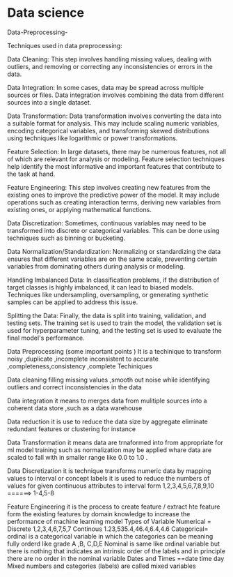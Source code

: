# Data science 
Data-Preprocessing-


 Techniques used in data preprocessing:

Data Cleaning: This step involves handling missing values, dealing with outliers, and removing or correcting any inconsistencies or errors in the data.

Data Integration: In some cases, data may be spread across multiple sources or files. Data integration involves combining the data from different sources into a single dataset.

Data Transformation: Data transformation involves converting the data into a suitable format for analysis. This may include scaling numeric variables, encoding categorical variables, and transforming skewed distributions using techniques like logarithmic or power transformations.

Feature Selection: In large datasets, there may be numerous features, not all of which are relevant for analysis or modeling. Feature selection techniques help identify the most informative and important features that contribute to the task at hand.

Feature Engineering: This step involves creating new features from the existing ones to improve the predictive power of the model. It may include operations such as creating interaction terms, deriving new variables from existing ones, or applying mathematical functions.

Data Discretization: Sometimes, continuous variables may need to be transformed into discrete or categorical variables. This can be done using techniques such as binning or bucketing.

Data Normalization/Standardization: Normalizing or standardizing the data ensures that different variables are on the same scale, preventing certain variables from dominating others during analysis or modeling.

Handling Imbalanced Data: In classification problems, if the distribution of target classes is highly imbalanced, it can lead to biased models. Techniques like undersampling, oversampling, or generating synthetic samples can be applied to address this issue.

Splitting the Data: Finally, the data is split into training, validation, and testing sets. The training set is used to train the model, the validation set is used for hyperparameter tuning, and the testing set is used to evaluate the final model's performance.













Data Preprocessing (some important points ) It is a techinique to transform noisy ,duplicate ,incomplete inconsistent to accurate ,completeness,consistency ,complete Techiniques

Data cleaning filling missing values ,smooth out noise while identifying outliers and correct inconsistencies in the data 

Data integration it means to merges data from mulitiple sources into a coherent data store ,such as a data warehouse 

Data reduction it is use to reduce the data size by aggregate eliminate redundant features or clustering for instance 

Data Transformation it means data are trnaformed into from appropriate for ml model training such as normalization may be applied whare data are scaled to fall with in smaller range like 0.0 to 1.0 .

Data Discretization it is technique transforms numeric data by mapping values to interval or concept labels it is used to reduce the numbers of values for given continuous attributes to interval form 1,2,3,4,5,6,7,8,9,10 ======> 1-4,5-8



Feature Engineering it is the process to create feature / extract hte feature form the existing features by domain knowledge to increase the performance of machine learning model 
Types of Variable Numerical = Discrete 1,2,3,4,6,7,5,7 Continous 1.23,535.4,46.4,6.4,4.6
Categorical= ordinal is a categorical variable in which the categories can be meaning fully orderd like grade A ,B, C,D,E 
Nominal is same like ordinal variable but there is nothing that indicates an intrinsic order of the labels and in principle there are no order in the nominal variable
Dates and Times ==date time day 
Mixed numbers and categories (labels) are called mixed variables











